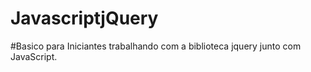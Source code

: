 # JavascriptjQuery
#Basico para Iniciantes trabalhando com a biblioteca jquery junto com JavaScript.
